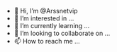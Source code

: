 - 👋 Hi, I’m @Arssnetvip
- 👀 I’m interested in ...
- 🌱 I’m currently learning ...
- 💞️ I’m looking to collaborate on ...
- 📫 How to reach me ...

<!---
Arssnetvip/Arssnetvip is a ✨ special ✨ repository because its `README.md` (this file) appears on your GitHub profile.
You can click the Preview link to take a look at your changes.
--->
